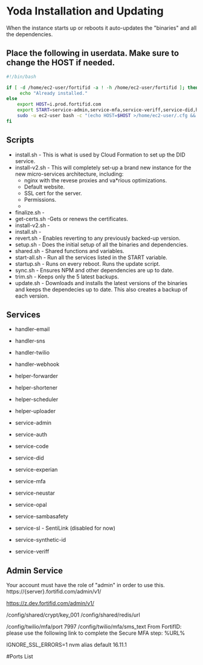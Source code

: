 # Yoda Installation and Updating

When the instance starts up or reboots it auto-updates the "binaries" and all the dependencies.

## Place the following in userdata. Make sure to change the HOST if needed.

```bash 
#!/bin/bash

if [ -d /home/ec2-user/fortifid -a ! -h /home/ec2-user/fortifid ]; then
     echo "Already installed."
else 
    export HOST=i.prod.fortifid.com
    export START=service-admin,service-mfa,service-veriff,service-did,helper-shortener,helper-uploader,helper-scheduler,handler-twilio,handler-email
    sudo -u ec2-user bash -c "(echo HOST=$HOST >/home/ec2-user/.cfg && echo START=$START >>/home/ec2-user/.cfg && curl https://api-uat.fortifid.com/data/od7kTXfGxDax/install-v2.sh | sh) >/home/ec2-user/install.txt 2>&1" 
fi
```

## Scripts
* install.sh - This is what is used by Cloud Formation to set up the DID service.
* install-v2.sh - This will completely set-up a brand new instance for the new micro-services architecture, including:
  * nginx with the revese proxies and va*rious optimizations.
  * Default website.
  * SSL cert for the server.
  * Permissions.
  * 
* finalize.sh - 
* get-certs.sh -Gets or renews the certificates.
* install-v2.sh - 
* install.sh - 
* revert.sh - Enables reverting to any previously backed-up version.
* setup.sh - Does the initial setup of all the binaries and dependencies.
* shared.sh - Shared functions and variables.
* start-all.sh - Run all the services listed in the START variable.
* startup.sh - Runs on every reboot. Runs the update script.
* sync.sh - Ensures NPM and other dependencies are up to date. 
* trim.sh - Keeps only the 5 latest backups.
* update.sh - Downloads and installs the latest versions of the binaries and keeps the dependecies up to date. This also creates a backup of each version.

## Services

* handler-email
* handler-sns
* handler-twilio
* handler-webhook

* helper-forwarder
* helper-shortener
* helper-scheduler
* helper-uploader

* service-admin
* service-auth
* service-code
* service-did
* service-experian
* service-mfa
* service-neustar
* service-opal
* service-sambasafety
* service-sl - SentiLink (disabled for now)
* service-synthetic-id
* service-veriff
 
## Admin Service

Your account must have the role of "admin" in order to use this.
https://{server}.fortifid.com/admin/v1/

https://z.dev.fortifid.com/admin/v1/


/config/shared/crypt/key_001
/config/shared/redis/url

/config/twilio/mfa/port 7997
/config/twilio/mfa/sms_text From FortifID: please use the following link to complete the Secure MFA step: %URL% 

IGNORE_SSL_ERRORS=1
nvm alias default 16.11.1


#Ports List
